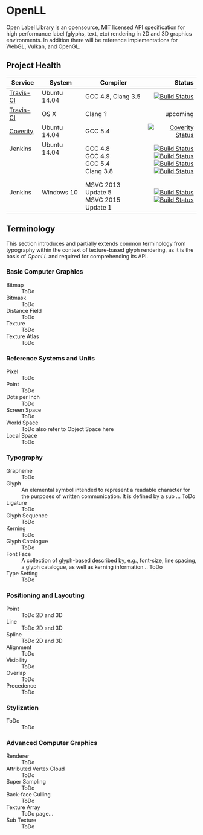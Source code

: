 # OpenLL

Open Label Library is an opensource, MIT licensed API specification for high performance label (glyphs, text, etc) rendering in 2D and 3D graphics environments. In addition there will be reference implementations for WebGL, Vulkan, and OpenGL.

## Project Health

| Service | System | Compiler | Status |
| ------- | ------ | -------- | -----: |
|  [Travis-CI](https://travis-ci.org/cginternals/openll) | Ubuntu 14.04 | GCC 4.8, Clang 3.5 | [![Build Status](https://travis-ci.org/cginternals/openll.svg?branch=master)](https://travis-ci.org/cginternals/openll) |
|  [Travis-CI](https://travis-ci.org/cginternals/openll) | OS X | Clang ? | upcoming |
| [Coverity](https://scan.coverity.com/projects/6829?tab=overview) | Ubuntu 14.04 | GCC 5.4 | [![Coverity Status](https://scan.coverity.com/projects/6829/badge.svg)](https://scan.coverity.com/projects/6829) |
| Jenkins <br><br><br><br> | Ubuntu 14.04 <br><br><br><br> | GCC 4.8 <br> GCC 4.9 <br> GCC 5.4 <br> Clang 3.8 <br> | [![Build Status](https://jenkins.hpi3d.de/buildStatus/icon?job=openll-linux-gcc4.8)](https://jenkins.hpi3d.de/job/openll-linux-gcc4.8) <br> [![Build Status](https://jenkins.hpi3d.de/buildStatus/icon?job=openll-linux-gcc4.9)](https://jenkins.hpi3d.de/job/openll-linux-gcc4.9) <br> [![Build Status](https://jenkins.hpi3d.de/buildStatus/icon?job=openll-linux-gcc5)](https://jenkins.hpi3d.de/job/openll-linux-gcc5) <br> [![Build Status](https://jenkins.hpi3d.de/buildStatus/icon?job=openll-linux-clang3.8)](https://jenkins.hpi3d.de/job/openll-linux-clang3.8) <br> |
| Jenkins <br><br> | Windows 10 <br><br> | MSVC 2013 Update 5 <br>  MSVC 2015 Update 1 <br> | [![Build Status](https://jenkins.hpi3d.de/buildStatus/icon?job=openll-windows-msvc2013)](https://jenkins.hpi3d.de/job/openll-windows-msvc2013) <br> [![Build Status](https://jenkins.hpi3d.de/buildStatus/icon?job=openll-windows-msvc2015)](https://jenkins.hpi3d.de/job/openll-windows-msvc2015) <br> |


## Terminology

This section introduces and partially extends common terminology from typography within the context of texture-based glyph rendering, as it is the basis of *OpenLL* and required for comprehending its API.

### Basic Computer Graphics

<dl>
  <dt>Bitmap</dt><dd>ToDo</dd>
  <dt>Bitmask</dt><dd>ToDo</dd>
  <dt>Distance Field</dt><dd>ToDo</dd>
  <dt>Texture</dt><dd>ToDo</dd>
  <dt>Texture Atlas</dt><dd>ToDo</dd>
</dl>

### Reference Systems and Units

<dl>
  <dt>Pixel</dt><dd>ToDo</dd>
  <dt>Point</dt><dd>ToDo</dd>
  <dt>Dots per Inch</dt><dd>ToDo</dd>
  <dt>Screen Space</dt><dd>ToDo</dd>
  <dt>World Space</dt><dd>ToDo also refer to Object Space here</dd>
  <dt>Local Space</dt><dd>ToDo</dd>
</dl>

### Typography

<dl>
  <dt>Grapheme</dt><dd>ToDo</dd>
  <dt>Glyph</dt><dd>An elemental symbol intended to represent a readable character for the purposes of written communication.
  It is defined by a sub ... ToDo</dd>
  <dt>Ligature</dt><dd>ToDo</dd>
  <dt>Glyph Sequence</dt><dd>ToDo</dd>
  <dt>Kerning</dt><dd>ToDo</dd>
  <dt>Glyph Catalogue</dt><dd>ToDo</dd>
  <dt>Font Face</dt><dd>A collection of glyph-based  described by, e.g., font-size, line spacing, a glyph catalogue, as well as kerning information... ToDo</dd>
  <dt>Type Setting</dt><dd>ToDo</dd>
</dl>

### Positioning and Layouting

<dl>
  <dt>Point</dt><dd>ToDo 2D and 3D</dd>
  <dt>Line</dt><dd>ToDo 2D and 3D</dd>
  <dt>Spline</dt><dd>ToDo 2D and 3D</dd>
  <dt>Alignment</dt><dd>ToDo</dd>
  <dt>Visibility</dt><dd>ToDo</dd>
  <dt>Overlap</dt><dd>ToDo</dd>
  <dt>Precedence</dt><dd>ToDo</dd>
</dl>

### Stylization

<dl>
  <dt>ToDo</dt><dd>ToDo</dd>
</dl>

### Advanced Computer Graphics

<dl>
  <dt>Renderer</dt><dd>ToDo</dd>
  <dt>Attributed Vertex Cloud</dt><dd>ToDo</dd>
  <dt>Super Sampling</dt><dd>ToDo</dd>
  <dt>Back-face Culling</dt><dd>ToDo</dd>
  <dt>Texture Array</dt><dd>ToDo page...</dd>
  <dt>Sub Texture</dt><dd>ToDo</dd>
</dl>
